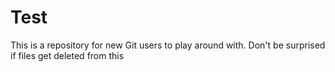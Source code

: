 # Test
This is a repository for new Git users to play around with. Don't be surprised if files get deleted from this

